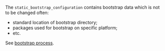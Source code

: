 
The `static_bootstrap_configuration` contains bootstrap data which is not
to be changed often:
*   standard location of bootstrap directory;
*   packages used for bootstrap on specific platform;
*   etc.

See [bootstrap process][1].

[1]: docs/bootstrap/readme.md

